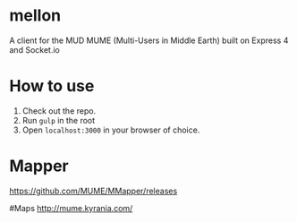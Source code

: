 # mellon
A client for the MUD MUME (Multi-Users in Middle Earth) built on Express 4 and Socket.io

# How to use
1. Check out the repo.
2. Run `gulp` in the root
3. Open `localhost:3000` in your browser of choice.

# Mapper
https://github.com/MUME/MMapper/releases

#Maps
http://mume.kyrania.com/
